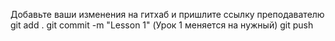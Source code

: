 Добавьте ваши изменения на гитхаб и пришлите ссылку преподавателю
git add .
git commit -m "Lesson 1" (Урок 1 меняется на нужный)
git push